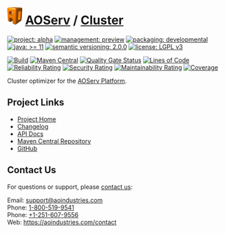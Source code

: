 # [<img src="ao-logo.png" alt="AO Logo" width="35" height="40">](https://github.com/ao-apps) [AOServ](https://aoindustries.com/aoserv/) / [Cluster](https://github.com/ao-apps/aoserv-cluster)

[![project: alpha](https://aoindustries.com/ao-badges/project-alpha.svg)](https://aoindustries.com/life-cycle#project-alpha)
[![management: preview](https://aoindustries.com/ao-badges/management-preview.svg)](https://aoindustries.com/life-cycle#management-preview)
[![packaging: developmental](https://aoindustries.com/ao-badges/packaging-developmental.svg)](https://aoindustries.com/life-cycle#packaging-developmental)  
[![java: &gt;= 11](https://aoindustries.com/ao-badges/java-11.svg)](https://docs.oracle.com/en/java/javase/11/)
[![semantic versioning: 2.0.0](https://aoindustries.com/ao-badges/semver-2.0.0.svg)](https://semver.org/spec/v2.0.0.html)
[![license: LGPL v3](https://aoindustries.com/ao-badges/license-lgpl-3.0.svg)](https://www.gnu.org/licenses/lgpl-3.0)

[![Build](https://github.com/ao-apps/aoserv-cluster/workflows/Build/badge.svg?branch=master)](https://github.com/ao-apps/aoserv-cluster/actions?query=workflow%3ABuild)
[![Maven Central](https://maven-badges.herokuapp.com/maven-central/com.aoindustries/aoserv-cluster/badge.svg)](https://maven-badges.herokuapp.com/maven-central/com.aoindustries/aoserv-cluster)
[![Quality Gate Status](https://sonarcloud.io/api/project_badges/measure?branch=master&project=com.aoapps.platform%3Aaoapps-cluster&metric=alert_status)](https://sonarcloud.io/dashboard?branch=master&id=com.aoapps.platform%3Aaoapps-cluster)
[![Lines of Code](https://sonarcloud.io/api/project_badges/measure?branch=master&project=com.aoapps.platform%3Aaoapps-cluster&metric=ncloc)](https://sonarcloud.io/component_measures?branch=master&id=com.aoapps.platform%3Aaoapps-cluster&metric=ncloc)  
[![Reliability Rating](https://sonarcloud.io/api/project_badges/measure?branch=master&project=com.aoapps.platform%3Aaoapps-cluster&metric=reliability_rating)](https://sonarcloud.io/component_measures?branch=master&id=com.aoapps.platform%3Aaoapps-cluster&metric=Reliability)
[![Security Rating](https://sonarcloud.io/api/project_badges/measure?branch=master&project=com.aoapps.platform%3Aaoapps-cluster&metric=security_rating)](https://sonarcloud.io/component_measures?branch=master&id=com.aoapps.platform%3Aaoapps-cluster&metric=Security)
[![Maintainability Rating](https://sonarcloud.io/api/project_badges/measure?branch=master&project=com.aoapps.platform%3Aaoapps-cluster&metric=sqale_rating)](https://sonarcloud.io/component_measures?branch=master&id=com.aoapps.platform%3Aaoapps-cluster&metric=Maintainability)
[![Coverage](https://sonarcloud.io/api/project_badges/measure?branch=master&project=com.aoapps.platform%3Aaoapps-cluster&metric=coverage)](https://sonarcloud.io/component_measures?branch=master&id=com.aoapps.platform%3Aaoapps-cluster&metric=Coverage)

Cluster optimizer for the [AOServ Platform](https://aoindustries.com/aoserv/).

## Project Links
* [Project Home](https://aoindustries.com/aoserv/cluster/)
* [Changelog](https://aoindustries.com/aoserv/cluster/changelog)
* [API Docs](https://aoindustries.com/aoserv/cluster/apidocs/)
* [Maven Central Repository](https://central.sonatype.com/artifact/com.aoindustries/aoserv-cluster)
* [GitHub](https://github.com/ao-apps/aoserv-cluster)

## Contact Us
For questions or support, please [contact us](https://aoindustries.com/contact):

Email: [support@aoindustries.com](mailto:support@aoindustries.com)  
Phone: [1-800-519-9541](tel:1-800-519-9541)  
Phone: [+1-251-607-9556](tel:+1-251-607-9556)  
Web: https://aoindustries.com/contact
